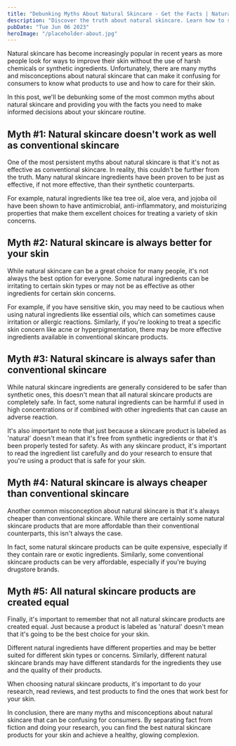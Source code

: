 ```yaml
---
title: "Debunking Myths About Natural Skincare - Get the Facts | Natural Skincare Products"
description: "Discover the truth about natural skincare. Learn how to separate fact from fiction and find the best natural skincare products for your skin. Read more now."
pubDate: "Tue Jun 06 2023"
heroImage: "/placeholder-about.jpg"
---
```


Natural skincare has become increasingly popular in recent years as more people look for ways to improve their skin without the use of harsh chemicals or synthetic ingredients. Unfortunately, there are many myths and misconceptions about natural skincare that can make it confusing for consumers to know what products to use and how to care for their skin.

In this post, we&#39;ll be debunking some of the most common myths about natural skincare and providing you with the facts you need to make informed decisions about your skincare routine.

## Myth #1: Natural skincare doesn&#39;t work as well as conventional skincare

One of the most persistent myths about natural skincare is that it&#39;s not as effective as conventional skincare. In reality, this couldn&#39;t be further from the truth. Many natural skincare ingredients have been proven to be just as effective, if not more effective, than their synthetic counterparts.

For example, natural ingredients like tea tree oil, aloe vera, and jojoba oil have been shown to have antimicrobial, anti-inflammatory, and moisturizing properties that make them excellent choices for treating a variety of skin concerns.

## Myth #2: Natural skincare is always better for your skin

While natural skincare can be a great choice for many people, it&#39;s not always the best option for everyone. Some natural ingredients can be irritating to certain skin types or may not be as effective as other ingredients for certain skin concerns.

For example, if you have sensitive skin, you may need to be cautious when using natural ingredients like essential oils, which can sometimes cause irritation or allergic reactions. Similarly, if you&#39;re looking to treat a specific skin concern like acne or hyperpigmentation, there may be more effective ingredients available in conventional skincare products.

## Myth #3: Natural skincare is always safer than conventional skincare

While natural skincare ingredients are generally considered to be safer than synthetic ones, this doesn&#39;t mean that all natural skincare products are completely safe. In fact, some natural ingredients can be harmful if used in high concentrations or if combined with other ingredients that can cause an adverse reaction.

It&#39;s also important to note that just because a skincare product is labeled as &#39;natural&#39; doesn&#39;t mean that it&#39;s free from synthetic ingredients or that it&#39;s been properly tested for safety. As with any skincare product, it&#39;s important to read the ingredient list carefully and do your research to ensure that you&#39;re using a product that is safe for your skin.

## Myth #4: Natural skincare is always cheaper than conventional skincare

Another common misconception about natural skincare is that it&#39;s always cheaper than conventional skincare. While there are certainly some natural skincare products that are more affordable than their conventional counterparts, this isn&#39;t always the case.

In fact, some natural skincare products can be quite expensive, especially if they contain rare or exotic ingredients. Similarly, some conventional skincare products can be very affordable, especially if you&#39;re buying drugstore brands.

## Myth #5: All natural skincare products are created equal

Finally, it&#39;s important to remember that not all natural skincare products are created equal. Just because a product is labeled as &#39;natural&#39; doesn&#39;t mean that it&#39;s going to be the best choice for your skin.

Different natural ingredients have different properties and may be better suited for different skin types or concerns. Similarly, different natural skincare brands may have different standards for the ingredients they use and the quality of their products.

When choosing natural skincare products, it&#39;s important to do your research, read reviews, and test products to find the ones that work best for your skin.

In conclusion, there are many myths and misconceptions about natural skincare that can be confusing for consumers. By separating fact from fiction and doing your research, you can find the best natural skincare products for your skin and achieve a healthy, glowing complexion.